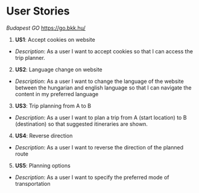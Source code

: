 # User Stories
_Budapest GO_
https://go.bkk.hu/

1. **US1**: Accept cookies on website
- _Description_: As a user I want to accept cookies so that I can access the trip planner.

2. **US2**: Language change on website
- _Description_:
    As a user I want to change the language of the website between the hungarian and english language 
    so that I can navigate the content in my preferred language

3. **US3**: Trip planning from A to B
- _Description_: As a user I want to plan a trip from A (start location) to B (destination) 
   so that suggested itineraries are shown.

4. **US4**: Reverse direction
- _Description_: As a user I want to reverse the direction of the planned route

5. **US5**: Planning options 
- _Description_: As a user I want to specify the preferred mode of transportation 
